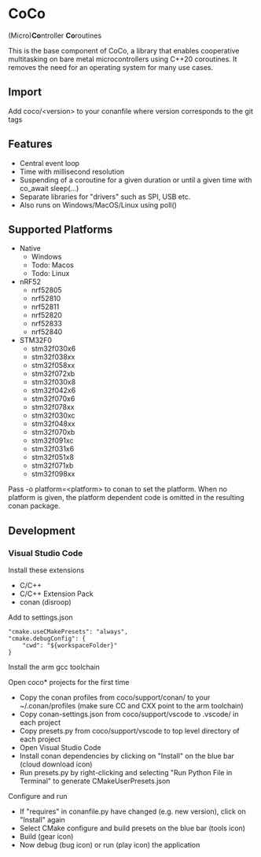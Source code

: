 # CoCo

(Micro)**Co**ntroller **Co**routines

This is the base component of CoCo, a library that enables cooperative multitasking
on bare metal microcontrollers using C++20 coroutines. It removes the need for an
operating system for many use cases.

## Import
Add coco/\<version> to your conanfile where version corresponds to the git tags

## Features
* Central event loop
* Time with millisecond resolution
* Suspending of a coroutine for a given duration or until a given time with co_await sleep(...)
* Separate libraries for "drivers" such as SPI, USB etc.
* Also runs on Windows/MacOS/Linux using poll()

## Supported Platforms
* Native
  * Windows
  * Todo: Macos
  * Todo: Linux
* nRF52
  * nrf52805
  * nrf52810
  * nrf52811
  * nrf52820
  * nrf52833
  * nrf52840
* STM32F0
  * stm32f030x6
  * stm32f038xx
  * stm32f058xx
  * stm32f072xb
  * stm32f030x8
  * stm32f042x6
  * stm32f070x6
  * stm32f078xx
  * stm32f030xc
  * stm32f048xx
  * stm32f070xb
  * stm32f091xc
  * stm32f031x6
  * stm32f051x8
  * stm32f071xb
  * stm32f098xx

Pass -o platform=\<platform> to conan to set the platform. When no platform is given, the platform dependent code is omitted in the resulting conan package.

## Development

### Visual Studio Code

Install these extensions
- C/C++
- C/C++ Extension Pack
- conan (disroop)

Add to settings.json
```
"cmake.useCMakePresets": "always",
"cmake.debugConfig": {
    "cwd": "${workspaceFolder}"
}
```

Install the arm gcc toolchain

Open coco* projects for the first time
- Copy the conan profiles from coco/support/conan/ to your ~/.conan/profiles (make sure CC and CXX point to the arm toolchain)
- Copy conan-settings.json from coco/support/vscode to .vscode/ in each project
- Copy presets.py from coco/support/vscode to top level directory of each project
- Open Visual Studio Code
- Install conan dependencies by clicking on "Install" on the blue bar (cloud download icon)
- Run presets.py by right-clicking and selecting "Run Python File in Terminal" to generate CMakeUserPresets.json

Configure and run
- If "requires" in conanfile.py have changed (e.g. new version), click on "Install" again
- Select CMake configure and build presets on the blue bar (tools icon)
- Build (gear icon)
- Now debug (bug icon) or run (play icon) the application
